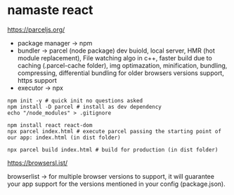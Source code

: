 # namaste react

https://parceljs.org/

- package manager -> npm
- bundler -> parcel (node package) dev buiold, local server, HMR (hot module replacement), File watching algo in c++, faster build due to caching (.parcel-cache folder), img optimazation, minification, bundling, compressing, differential bundling for older browsers versions support, https support
- executor -> npx 

```
npm init -y # quick init no questions asked
npm install -D parcel # install as dev dependency
echo "/node_modules" > .gitignore
```

```
npm install react react-dom
npx parcel index.html # execute parcel passing the starting point of our app: index.html (in dist folder)

npx parcel build index.html # build for production (in dist folder)
```

https://browsersl.ist/

browserlist -> for multiple browser versions to support, it will guarantee your app support for the versions mentioned in your config (package.json).


